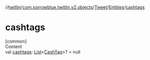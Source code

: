 //[twitlin](../../../index.md)/[com.sorrowblue.twitlin.v2.objects](../../index.md)/[Tweet](../index.md)/[Entities](index.md)/[cashtags](cashtags.md)



# cashtags  
[common]  
Content  
val [cashtags](cashtags.md): [List](https://kotlinlang.org/api/latest/jvm/stdlib/kotlin.collections/-list/index.html)<[CashTag](../../-cash-tag/index.md)>? = null  



